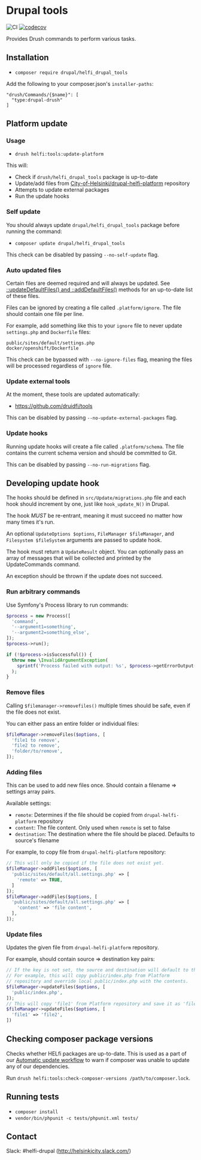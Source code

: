 # Drupal tools

![CI](https://github.com/City-of-Helsinki/drupal-tools/workflows/CI/badge.svg) [![codecov](https://codecov.io/gh/City-of-Helsinki/drupal-tools/graph/badge.svg?token=DPQQ7001DP)](https://codecov.io/gh/City-of-Helsinki/drupal-tools)

Provides Drush commands to perform various tasks.

## Installation

- `composer require drupal/helfi_drupal_tools`

Add the following to your composer.json's `installer-paths`:

```
"drush/Commands/{$name}": [
  "type:drupal-drush"
]
```

## Platform update

### Usage

- `drush helfi:tools:update-platform`

This will:

- Check if `drush/helfi_drupal_tools` package is up-to-date
- Update/add files from [City-of-Helsinki/drupal-helfi-platform](https://github.com/City-of-Helsinki/drupal-helfi-platform) repository
- Attempts to update external packages
- Run the update hooks

### Self update

You should always update `drupal/helfi_drupal_tools` package before running the command:

- `composer update drupal/helfi_drupal_tools`

This check can be disabled by passing `--no-self-update` flag.

### Auto updated files

Certain files are deemed required and will always be updated. See [::updateDefaultFiles() and ::addDefaultFiles()](/UpdateCommands.php) methods for an up-to-date list of these files.

Files can be ignored by creating a file called `.platform/ignore`. The file should contain one file per line.

For example, add something like this to your `ignore` file to never update `settings.php` and `Dockerfile` files:

```
public/sites/default/settings.php
docker/openshift/Dockerfile
```

This check can be bypassed with `--no-ignore-files` flag, meaning the files will be processed regardless of `ignore` file.

### Update external tools

At the moment, these tools are updated automatically:
- https://github.com/druidfi/tools

This can be disabled by passing `--no-update-external-packages` flag.

### Update hooks

Running update hooks will create a file called `.platform/schema`. The file contains the current schema version and should be committed to Git.

This can be disabled by passing `--no-run-migrations` flag.

## Developing update hook

The hooks should be defined in `src/Update/migrations.php` file and each hook should increment by one, just like `hook_update_N()` in Drupal.

The hook _MUST_ be re-entrant, meaning it must succeed no matter how many times it's run.

An optional `UpdateOptions $options`, `FileManager $fileManager`, and `Filesystem $fileSystem` arguments are passed to update hook.

The hook must return a `UpdateResult` object. You can optionally pass an array of messages that will be collected and printed by the UpdateCommands command.

An exception should be thrown if the update does not succeed.

### Run arbitrary commands

Use Symfony's Process library to run commands:
```php
$process = new Process([
  'command',
  '--argument1=something',
  '--argument2=something_else',
]);
$process->run();

if (!$process->isSuccessful()) {
  throw new \InvalidArgumentException(
    sprintf('Process failed with output: %s', $process->getErrorOutput())
  );
}
```

### Remove files

Calling `$filemanager->removefiles()` multiple times should be safe, even if the file does not exist.

You can either pass an entire folder or individual files:

```php
$fileManager->removeFiles($options, [
  'file1 to remove',
  'file2 to remove',
  'folder/to/remove',
]);
```

### Adding files

This can be used to add new files once. Should contain a filename => settings array pairs.

Available settings:
- `remote`: Determines if the file should be copied from `drupal-helfi-platform` repository
- `content`: The file content. Only used when `remote` is set to false
- `destination`: The destination where the file should be placed. Defaults to source's filename

For example, to copy file from `drupal-helfi-platform` repository:
```php
// This will only be copied if the file does not exist yet.
$fileManager->addFiles($options, [
  'public/sites/default/all.settings.php' => [
    'remote' => TRUE,
  ]
]);
$fileManager->addFiles($options, [
  'public/sites/default/all.settings.php' => [
    'content' => 'file content',
  ],
]);
```

### Update files

Updates the given file from `drupal-helfi-platform` repository.

For example, should contain source => destination key pairs:
```php
// If the key is not set, the source and destination will default to the same value.
// For example, this will copy public/index.php from Platform
// repository and override local public/index.php with the contents.
$fileManager->updateFiles($options, [
  'public/index.php',
]);
// This will copy 'file1' from Platform repository and save it as 'file2'.
$fileManager->updateFiles($options, [
  'file1' => 'file2',
])
```
## Checking composer package versions

Checks whether HELfi packages are up-to-date. This is used as a part of our [Automatic update workflow](https://github.com/City-of-Helsinki/drupal-helfi-platform/blob/main/documentation/automatic-updates.md) to warn if composer was unable to update any of our dependencies.

Run `drush helfi:tools:check-composer-versions /path/to/composer.lock`.

## Running tests

- `composer install`
- `vendor/bin/phpunit -c tests/phpunit.xml tests/`

## Contact

Slack: #helfi-drupal (http://helsinkicity.slack.com/)
